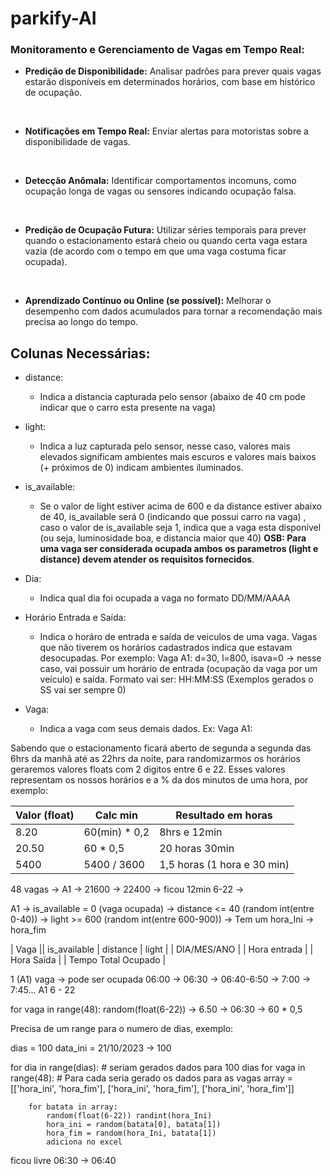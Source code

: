 # parkify-AI

### Monitoramento e Gerenciamento de Vagas em Tempo Real:

- **Predição de Disponibilidade:** Analisar padrões para prever quais vagas estarão disponíveis em determinados horários, com base em histórico de ocupação.
<br>

- **Notificações em Tempo Real:** Enviar alertas para motoristas sobre a disponibilidade de vagas.
<br>

- **Detecção Anômala:** Identificar comportamentos incomuns, como ocupação longa de vagas ou sensores indicando ocupação falsa.
<br>

- **Predição de Ocupação Futura:** Utilizar séries temporais para prever quando o estacionamento estará cheio ou quando certa vaga estara vazia (de acordo com o tempo em que uma vaga costuma ficar ocupada).
<br>

- **Aprendizado Contínuo ou Online (se possível):** Melhorar o desempenho com dados acumulados para tornar a recomendação mais precisa ao longo do tempo.

## Colunas Necessárias:

- distance:
    - Indica a distancia capturada pelo sensor (abaixo de 40 cm pode indicar que o carro esta presente na vaga)

- light:
    - Indica a luz capturada pelo sensor, nesse caso, valores mais elevados significam ambientes mais escuros e valores mais baixos (+ próximos de 0) indicam ambientes iluminados.

- is_available:
    - Se o valor de light estiver acima de 600 e da distance estiver abaixo de 40, is_available será 0 (indicando que possui carro na vaga) , caso o valor de is_available seja 1, indica que a vaga esta disponível (ou seja, luminosidade boa,  e distancia maior que 40) **OSB: Para uma vaga ser considerada ocupada ambos os parametros (light e distance) devem atender os requisitos fornecidos**. 

- Dia:
    - Indica qual dia foi ocupada a vaga no formato DD/MM/AAAA 

- Horário Entrada e Saída:
    - Indica o horáro de entrada e saída de veiculos de uma vaga. Vagas que não tiverem os horários cadastrados indica que estavam desocupadas. Por exemplo: Vaga A1: d=30, l=800, isava=0 -> nesse caso, vai possuir um horário de entrada (ocupação da vaga por um veículo) e saída. Formato vai ser: HH:MM:SS (Exemplos gerados o SS vai ser sempre 0)

- Vaga:
    - Indica a vaga com seus demais dados. Ex: Vaga A1:


Sabendo que o estacionamento ficará aberto de segunda a segunda das 6hrs da manhã até as 22hrs da noite, para randomizarmos os horários geraremos valores floats com 2 digitos entre 6 e 22. Esses valores representam os nossos horários e a % da dos minutos de uma hora, por exemplo:

| Valor (float)     | Calc min         | Resultado em horas         |
|-------------------|------------------|----------------------------|
| 8.20              | 60(min) * 0,2   | 8hrs e 12min                |
| 20.50             | 60 * 0,5        | 20 horas 30min              |
| 5400              | 5400 / 3600     | 1,5 horas (1 hora e 30 min) |


48 vagas -> A1 -> 21600 -> 22400 -> ficou 12min
6-22 ->

A1 -> is_available = 0 (vaga ocupada)
    -> distance <= 40 (random int(entre 0-40))
    -> light >= 600 (random int(entre 600-900))
    -> Tem um hora_Ini -> hora_fim


| Vaga || is_available | distance | light | | DIA/MES/ANO | | Hora entrada | | Hora Saída | | Tempo Total Ocupado |

1 (A1) vaga -> pode ser ocupada 06:00 -> 06:30 -> 06:40-6:50 -> 7:00 -> 7:45...
A1 6 - 22

for vaga in range(48):
    random(float(6-22)) -> 6.50 -> 06:30 -> 60 * 0,5 

Precisa de um range para o numero de dias, exemplo:

dias = 100
data_ini = 21/10/2023 -> 100 

for dia in range(dias): # seriam gerados dados para 100 dias
    for vaga in range(48): # Para cada seria gerado os dados para as vagas
        array = [['hora_ini', 'hora_fim'], ['hora_ini', 'hora_fim'], ['hora_ini', 'hora_fim']]

        for batata in array:
            random(float(6-22)) randint(hora_Ini)
            hora_ini = random(batata[0], batata[1])
            hora_fim = random(hora_Ini, batata[1])
            adiciona no excel

ficou livre 06:30 -> 06:40
